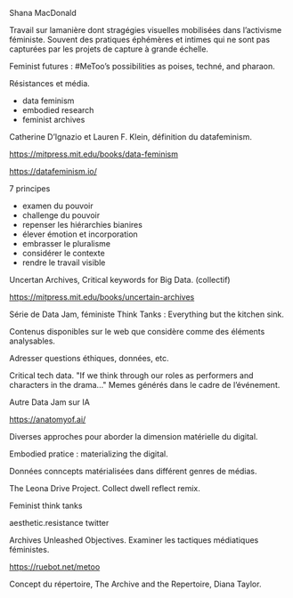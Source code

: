 Shana MacDonald

Travail sur lamanière dont stragégies visuelles mobilisées dans l’activisme féministe. Souvent des pratiques éphémères et intimes qui ne sont pas capturées par les projets de capture à grande échelle.

Feminist futures : #MeToo’s possibilities as poises, techné, and pharaon.

Résistances et média.

- data feminism
- embodied research
- feminist archives

Catherine D’Ignazio et Lauren F. Klein, définition du datafeminism.

https://mitpress.mit.edu/books/data-feminism

https://datafeminism.io/

7 principes

- examen du pouvoir
- challenge du pouvoir
- repenser les hiérarchies bianires
- élever émotion et incorporation
- embrasser le pluralisme
- considérer le contexte
- rendre le travail visible

Uncertan Archives, Critical keywords for Big Data. (collectif)

https://mitpress.mit.edu/books/uncertain-archives

Série de Data Jam, féministe Think Tanks : Everything but the kitchen sink.

Contenus disponibles sur le web que considère comme des éléments analysables. 

Adresser questions éthiques, données, etc. 

Critical tech data. "If we think through our roles as performers and characters in the drama..." Memes générés dans le cadre de l’événement.

Autre Data Jam sur IA

https://anatomyof.ai/

Diverses approches pour aborder la dimension matérielle du digital.

Embodied pratice : materializing the digital.

Données conncepts matérialisées dans différent genres de médias.

The Leona Drive Project. Collect dwell reflect remix.

Feminist think tanks

aesthetic.resistance twitter

Archives Unleashed Objectives. Examiner les tactiques médiatiques féministes.

https://ruebot.net/metoo

Concept du répertoire, The Archive and the Repertoire, Diana Taylor.